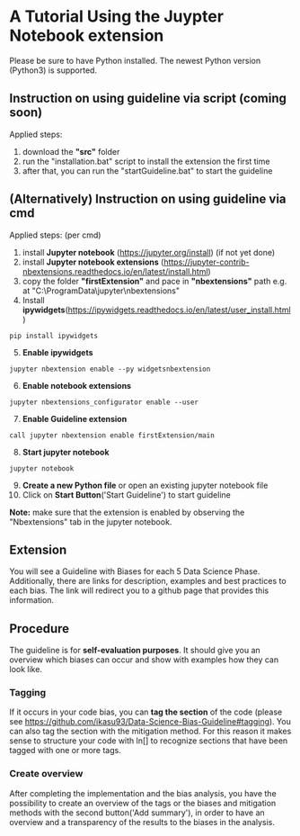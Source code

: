 # A Tutorial Using the Juypter Notebook extension
Please be sure to have Python installed.
The newest Python version (Python3) is supported.

## Instruction on using guideline via script (coming soon)
Applied steps:
1.  download the **"src"** folder
2.  run the "installation.bat" script to install the extension the first time
3.  after that, you can run the "startGuideline.bat" to start the guideline

## (Alternatively) Instruction on using guideline via cmd
Applied steps: (per cmd)
1.  install **Jupyter notebook** (https://jupyter.org/install) (if not yet done)
2.  install **Jupyter notebook extensions** (https://jupyter-contrib-nbextensions.readthedocs.io/en/latest/install.html) 
3.  copy the folder **"firstExtension"** and pace in **"nbextensions"** path e.g. at "C:\ProgramData\jupyter\nbextensions"
4.  Install **ipywidgets**(https://ipywidgets.readthedocs.io/en/latest/user_install.html)
```
pip install ipywidgets
```
5.  **Enable ipywidgets**
```
jupyter nbextension enable --py widgetsnbextension
```
6.  **Enable notebook extensions**
```
jupyter nbextensions_configurator enable --user
```

7. **Enable Guideline extension**
```
call jupyter nbextension enable firstExtension/main
```

8.  **Start jupyter notebook**
```
jupyter notebook
```
9.  **Create a new Python file** or open an existing jupyter notebook file
10. Click on **Start Button**('Start Guideline') to start guideline

**Note:** make sure that the extension is enabled by observing the "Nbextensions" tab in the jupyter notebook.

## Extension
You will see a Guideline with Biases for each 5 Data Science Phase.
Additionally, there are links for description, examples and best practices to each bias. 
The link will redirect you to a github page that provides this information. 

## Procedure
The guideline is for **self-evaluation purposes**. It should give you an overview which biases can occur and show with examples how they can look like. 
### Tagging
If it occurs in your code bias, you can **tag the section** of the code (please see https://github.com/ikasu93/Data-Science-Bias-Guideline#tagging). You can also tag the section with the mitigation method. For this reason it makes sense to structure your code with ln[] to recognize sections that have been tagged with one or more tags.
### Create overview
After completing the implementation and the bias analysis, you have the possibility to create an overview of the tags or the biases and mitigation methods with the second button('Add summary'), in order to have an overview and a transparency of the results to the biases in the analysis.

